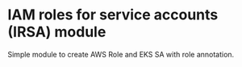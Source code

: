 # IAM roles for service accounts (IRSA) module

Simple module to create AWS Role and EKS SA with role annotation.